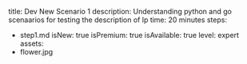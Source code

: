 title: Dev New Scenario 1
description: Understanding python and go scenaarios for testing the description of lp
time: 20 minutes
steps: 
  - step1.md
isNew: true
isPremium: true
isAvailable: true
level: expert
assets:
  - flower.jpg
